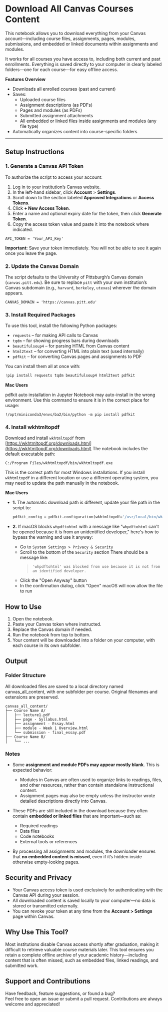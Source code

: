 # Download All Canvas Courses Content 
 
This notebook allows you to download everything from your Canvas account—including course files, assignments, pages, modules, submissions, and embedded or linked documents within assignments and modules.

It works for all courses you have access to, including both current and past enrollments. Everything is saved directly to your computer in clearly labeled folders—one for each course—for easy offline access.

**Features Overview**

- Downloads all enrolled courses (past and current)
- Saves:
  - Uploaded course files
  - Assignment descriptions (as PDFs)
  - Pages and modules (as PDFs)
  - Submitted assignment attachments
  - All embedded or linked files inside assignments and modules (any file type)
- Automatically organizes content into course-specific folders

---

## Setup Instructions

### 1. Generate a Canvas API Token 

To authorize the script to access your account:

1. Log in to your institution’s Canvas website.
2. In the left-hand sidebar, click **Account** > **Settings**.
3. Scroll down to the section labeled **Approved Integrations** or **Access Tokens**.
4. Click **+ New Access Token**.
5. Enter a name and optional expiry date for the token, then click **Generate Token**.
6. Copy the access token value and paste it into the notebook where indicated.

```
API_TOKEN = 'Your_API_Key'
```

**Important:** Save your token immediately. You will not be able to see it again once you leave the page.

### 2. Update the Canvas Domain

The script defaults to the University of Pittsburgh’s Canvas domain (`canvas.pitt.edu`). Be sure to replace `pitt` with your own institution’s Canvas subdomain (e.g., `harvard`, `berkeley`, `utexas`) wherever the domain appears.

```
CANVAS_DOMAIN = 'https://canvas.pitt.edu'
```

### 3. Install Required Packages

To use this tool, install the following Python packages:

- `requests` – for making API calls to Canvas
- `tqdm` – for showing progress bars during downloads
- `beautifulsoup4` – for parsing HTML from Canvas content
- `html2text` – for converting HTML into plain text (used internally)
- `pdfkit` – for converting Canvas pages and assignments to PDF


You can install them all at once with:

```python
!pip install requests tqdm beautifulsoup4 html2text pdfkit
```
**Mac Users**




pdfkit auto installation in Jupyter Notebook may auto-install in the wrong environment. Use this command to ensure it is in the correct place for usage:

```
!/opt/miniconda3/envs/ba2/bin/python -m pip install pdfkit
```

### 4. Install wkhtmltopdf

Download and install `wkhtmltopdf` from [https://wkhtmltopdf.org/downloads.html](https://wkhtmltopdf.org/downloads.html)
The notebook includes the default executable path:

```
C:/Program Files/wkhtmltopdf/bin/wkhtmltopdf.exe
```


This is the correct path for most Windows installations. If you install `wkhtmltopdf` in a different location or use a different operating system, you may need to update the path manually in the notebook.

**Mac Users**

- **1.** The automatic download path is different, update your file path in the script to:

    ```python
    pdfkit_config = pdfkit.configuration(wkhtmltopdf='/usr/local/bin/wkhtmltopdf')
    ```

- **2.** If macOS blocks `whpdftohtml` with a message like "`whpdftohtml` can't be opened because it is from an unidentified developer," here's how to bypass the warning and use it anyway:

    - Go to `System Settings > Privacy & Security`
    - Scroll to the bottom of the `Security` section 
      There should be a message like:  
      > `'whpdftohtml' was blocked from use because it is not from an identified developer.`
    - Click the "Open Anyway" button
    - In the confirmation dialog, click "Open" 
      macOS will now allow the file to run


## How to Use

1. Open the notebook.
2. Paste your Canvas token where instructed.
3. Replace the Canvas domain if needed.
4. Run the notebook from top to bottom.
5. Your content will be downloaded into a folder on your computer, with each course in its own subfolder.


## Output

### Folder Structure

All downloaded files are saved to a local directory named canvas_all_content, with one subfolder per course. Original filenames and extensions are preserved.

```
canvas_all_content/
├── Course Name A/
│   ├── lecture1.pdf
│   ├── page - Syllabus.html
│   ├── assignment - Essay.html
│   ├── module - Week 1 Overview.html
│   └── submission - final_essay.pdf
├── Course Name B/
│   └── ...
```

### Notes

- Some **assignment and module PDFs may appear mostly blank**. This is expected behavior:
  - Modules in Canvas are often used to organize links to readings, files, and other resources, rather than contain standalone instructional content.
  - Assignment pages may also be empty unless the instructor wrote detailed descriptions directly into Canvas.

- These PDFs are still included in the download because they often contain **embedded or linked files** that are important—such as:
  - Required readings
  - Data files
  - Code notebooks
  - External tools or references

- By processing all assignments and modules, the downloader ensures that **no embedded content is missed**, even if it’s hidden inside otherwise empty-looking pages.


## Security and Privacy

- Your Canvas access token is used exclusively for authenticating with the Canvas API during your session.
- All downloaded content is saved locally to your computer—no data is stored or transmitted externally.
- You can revoke your token at any time from the **Account > Settings** page within Canvas.



## Why Use This Tool?

Most institutions disable Canvas access shortly after graduation, making it difficult to retrieve valuable course materials later. This tool ensures you retain a complete offline archive of your academic history—including content that is often missed, such as embedded files, linked readings, and submitted work.



## Support and Contributions

Have feedback, feature suggestions, or found a bug?  
Feel free to open an issue or submit a pull request. Contributions are always welcome and appreciated!

